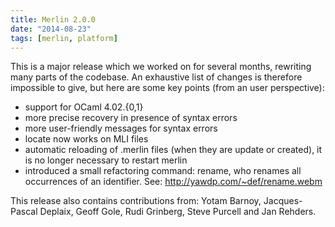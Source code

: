 ```yaml
---
title: Merlin 2.0.0
date: "2014-08-23"
tags: [merlin, platform]
---
```


This is a major release which we worked on for several months, rewriting many
parts of the codebase. An exhaustive list of changes is therefore impossible to
give, but here are some key points (from an user perspective):

- support for OCaml 4.02.{0,1}
- more precise recovery in presence of syntax errors
- more user-friendly messages for syntax errors
- locate now works on MLI files
- automatic reloading of .merlin files (when they are update or created), it
  is no longer necessary to restart merlin
- introduced a small refactoring command: rename, who renames all occurrences
  of an identifier. See: http://yawdp.com/~def/rename.webm


This release also contains contributions from: Yotam Barnoy, Jacques-Pascal
Deplaix, Geoff Gole, Rudi Grinberg, Steve Purcell and Jan Rehders.
